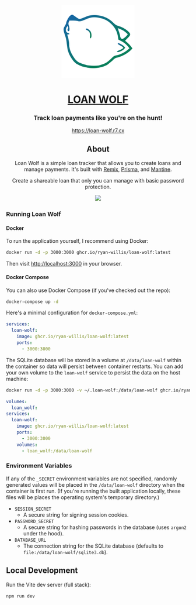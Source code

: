 <div align="center">
<img src="app/assets/logo-gradient.svg" width="200" />
<h1><a target="_blank" href="https://loan-wolf.r7.cx">LOAN WOLF</a></h1>

### Track loan payments like you're on the hunt!

https://loan-wolf.r7.cx

## About

Loan Wolf is a simple loan tracker that allows you to create loans and manage payments. It's built with [Remix](https://remix.run), [Prisma](https://prisma.io), and [Mantine](https://mantine.dev).

Create a shareable loan that only you can manage with basic password protection.

![](docs/demo.gif)

</div>

### Running Loan Wolf

#### Docker

To run the application yourself, I recommend using Docker:

```sh
docker run -d -p 3000:3000 ghcr.io/ryan-willis/loan-wolf:latest
```

Then visit [http://localhost:3000](http://localhost:3000) in your browser.

#### Docker Compose

You can also use Docker Compose (if you've checked out the repo):

```sh
docker-compose up -d
```

Here's a minimal configuration for `docker-compose.yml`:

```yaml
services:
  loan-wolf:
    image: ghcr.io/ryan-willis/loan-wolf:latest
    ports:
      - 3000:3000
```

The SQLite database will be stored in a volume at `/data/loan-wolf` within the container so data will persist between container restarts.
You can add your own volume to the `loan-wolf` service to persist the data on the host machine:

```sh
docker run -d -p 3000:3000 -v ~/.loan-wolf:/data/loan-wolf ghcr.io/ryan-willis/loan-wolf:latest
```


```yaml
volumes:
  loan_wolf:
services:
  loan-wolf:
    image: ghcr.io/ryan-willis/loan-wolf:latest
    ports:
      - 3000:3000
    volumes:
      - loan_wolf:/data/loan-wolf
```

### Environment Variables

If any of the `_SECRET` environment variables are not specified, randomly generated values will be placed in the `/data/loan-wolf` directory when the container is first run. (If you're running the built application locally, these files will be places the operating system's temporary directory.)

- `SESSION_SECRET`
  - A secure string for signing session cookies.
- `PASSWORD_SECRET`
  - A secure string for hashing passwords in the database (uses `argon2` under the hood).
- `DATABASE_URL`
  - The connection string for the SQLite database (defaults to `file:/data/loan-wolf/sqlite3.db`).

## Local Development

Run the Vite dev server (full stack):

```sh
npm run dev
```
